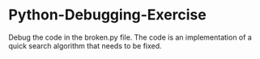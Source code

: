# Python-Debugging-Exercise

Debug the code in the broken.py file. The code is an implementation of a quick search algorithm that needs to be fixed.
